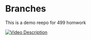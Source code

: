 # Branches
This is a demo reepo for 499 homwork


[![Video Description]()](https://youtu.be/MuVoyf1DHX0)
